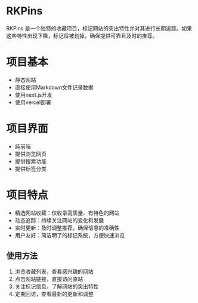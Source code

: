 # RKPins
RKPins 是一个独特的收藏项目，标记网站的突出特性并对其进行长期追踪。如果这些特性出现下降，标记将被划掉，确保提供可靠且及时的推荐。 

# 项目基本
- 静态网站
- 直接使用Markdown文件记录数据
- 使用next.js开发
- 使用vercel部署

# 项目界面
- 纯前端
- 提供浏览网页
- 提供搜索功能
- 提供标签分类

# 
# 项目特点

- 精选网站收藏：仅收录高质量、有特色的网站
- 动态追踪：持续关注网站的变化和发展
- 实时更新：及时调整推荐，确保信息的准确性
- 用户友好：简洁明了的标记系统，方便快速浏览

## 使用方法

1. 浏览收藏列表，查看感兴趣的网站
2. 点击网站链接，直接访问原站
3. 关注标记信息，了解网站的突出特性
4. 定期回访，查看最新的更新和调整


